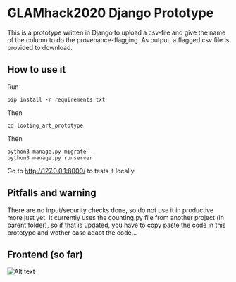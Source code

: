 # GLAMhack2020 Django Prototype
This is a prototype written in Django to upload a csv-file and give the name of the column to do the provenance-flagging.
As output, a flagged csv file is provided to download.

## How to use it
Run 
```
pip install -r requirements.txt
```
Then
```
cd looting_art_prototype 
```
Then
```
python3 manage.py migrate
python3 manage.py runserver
```

Go to http://127.0.0.1:8000/ to tests it locally.

## Pitfalls and warning
There are no input/security checks done, so do not use it in productive more just yet.
It currently uses the counting.py file from another project (in parent folder), so if that is updated, you have to copy paste the code in this prototype and wother case adapt the code...

## Frontend (so far)
![Alt text](/looting_art/screenshot.jpg?raw=true)
